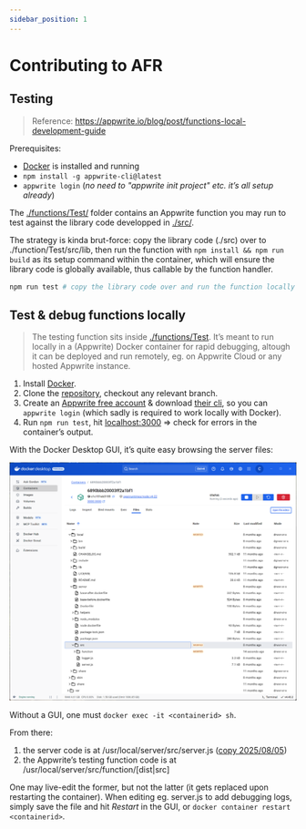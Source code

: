 ```yaml
---
sidebar_position: 1
---
```


# Contributing to AFR

## Testing

> Reference: https://appwrite.io/blog/post/functions-local-development-guide

Prerequisites:

- [Docker](https://www.docker.com/) is installed and running
- `npm install -g appwrite-cli@latest`
- `appwrite login` (_no need to "appwrite init project" etc. it’s all setup already_)

The [./functions/Test/](https://github.com/kaibun/appwrite-fn-router/tree/main/functions/Test/) folder contains an Appwrite function you may run to test against the library code developped in [./src/](https://github.com/kaibun/appwrite-fn-router/tree/main/src/).

The strategy is kinda brut-force: copy the library code (./src) over to ./function/Test/src/lib, then run the function with `npm install && npm run build` as its setup command within the container, which will ensure the library code is globally available, thus callable by the function handler.

```sh
npm run test # copy the library code over and run the function locally with Docker
```

## Test & debug functions locally

> The testing function sits inside [./functions/Test](https://github.com/kaibun/appwrite-fn-router/tree/main/functions/Test/). It’s meant to run locally in a (Appwrite) Docker container for rapid debugging, altough it can be deployed and run remotely, eg. on Appwrite Cloud or any hosted Appwrite instance.

1. Install [Docker](https://www.docker.com/).
2. Clone the [repository](https://github.com/kaibun/appwrite-fn-router), checkout any relevant branch.
3. Create an [Appwrite free account](https://appwrite.io/) & download [their cli](https://appwrite.io/docs/tooling/command-line/installation), so you can `appwrite login` (which sadly is required to work locally with Docker).
4. Run `npm run test`, hit [localhost:3000](http://localhost:3000) => check for errors in the container’s output.

With the Docker Desktop GUI, it’s quite easy browsing the server files:

![](../../static/img/docker-gui-server.js.png)

Without a GUI, one must `docker exec -it <containerid> sh`.

From there:

1. the server code is at /usr/local/server/src/server.js ([copy 2025/08/05](../../static/docker-faas-server.js))
2. the Appwrite’s testing function code is at /usr/local/server/src/function/[dist|src]

One may live-edit the former, but not the latter (it gets replaced upon restarting the container). When editing eg. server.js to add debugging logs, simply save the file and hit _Restart_ in the GUI, or `docker container restart <containerid>`.
